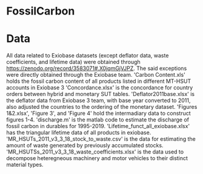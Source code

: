 # FossilCarbon
# Data 
All data related to Exiobase datasets (except deflator data, waste coefficients, and lifetime data) were obtained through https://zenodo.org/record/3583071#.X0jqmGjVJPZ. The said exceptions were directly obtained through the Exiobase team.
'Carbon Content.xls' holds the fossil carbon content of all products listed in different MT-HSUT accounts in Exiobase 3
'Concordance.xlsx' is the concordance for country orders between hybrid and monetary SUT tables.
'Deflator2011base.xlsx' is the deflator data from Exiobase 3 team, with base year converted to 2011, also adjusted the countries to the ordering of the monetary dataset.
'Figures 1&2.xlsx', 'Figure 3', and 'Figure 4' hold the intermadiary data to construct figures 1-4.
'discharge.m' is the matlab code to estimate the discharge of fossil carbon in durables for 1995-2019.
'Lifetime_funct_all_exiobase.xlsx' has the triangular lifetime data of all products in exiobase.
'MR_HSUTs_2011_v3_3_18_stock_to_waste.csv' is the data for estimating the amount of waste generated by previously accumulated stocks.
'MR_HSUTSs_2011_v3_3_18_waste_coefficients.xlsx' is the data used to decompose heteregneous machinery and motor vehicles to their distinct material types.
